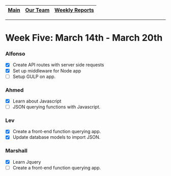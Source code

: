[Main](../../master/README.md) | [Our Team](../../master/our_team/README.md) | [Weekly Reports](../weekly_reports)
------------ | ------------- | -------------
---
# Week Five: March 14th - March 20th

### Alfonso

- [x] Create API routes with server side requests
- [x] Set up middleware for Node app
- [ ] Setup GULP on app.

### Ahmed

- [x] Learn about Javascript
- [ ] JSON querying functions with Javascript.

### Lev

- [x] Create a front-end function querying app.
- [x] Update database models to import JSON.

### Marshall

- [x] Learn Jquery
- [ ] Create a front-end function querying app.
